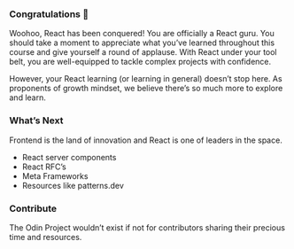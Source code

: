 ### Congratulations 🎉

Woohoo, React has been conquered! You are officially a React guru. You should take a moment to appreciate what you’ve learned throughout this course and give yourself a round of applause. With React under your tool belt, you are well-equipped to tackle complex projects with confidence. 

However, your React learning (or learning in general) doesn’t stop here. As proponents of growth mindset, we believe there’s so much more to explore and learn. 

### What’s Next

Frontend is the land of innovation and React is one of leaders in the space. 

- React server components
- React RFC’s
- Meta Frameworks
- Resources like patterns.dev

### Contribute

The Odin Project wouldn’t exist if not for contributors sharing their precious time and resources.
